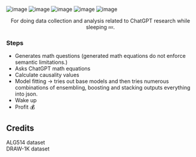 ![image](https://user-images.githubusercontent.com/84760072/221041560-842b16a1-6ed4-4625-a301-b4fc258fda4d.png)
![image](https://user-images.githubusercontent.com/84760072/221075496-d7b23f08-216e-4507-b65b-0b6530716ef9.png)
![image](https://user-images.githubusercontent.com/84760072/221075972-955cd597-ffef-45d1-b288-ab6c45ac598b.png)
![image](https://user-images.githubusercontent.com/84760072/221080263-2cbaaa9e-f068-49a3-806f-b0b9a512b5b3.png)
![image](https://user-images.githubusercontent.com/84760072/221081339-b86974b6-b0ac-455f-b0e0-60f22d84072e.png)

<p align="center">
  For doing data collection and analysis related to ChatGPT research while sleeping 💤.
</p>


### Steps
- Generates math questions (generated math equations do not enforce semantic limitations.)
- Asks ChatGPT math equations
- Calculate causality values
- Model fitting -> tries out base models and then tries numerous combinations of ensembling, boosting and stacking outputs everything into json.
- Wake up
- Profit 💰

## Credits
ALG514 dataset  
DRAW-1K dataset
